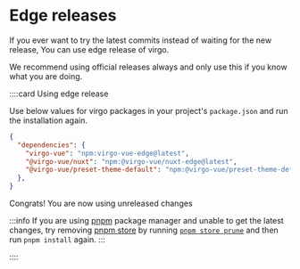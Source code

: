 # Edge releases

If you ever want to try the latest commits instead of waiting for the new release, You can use edge release of virgo.

We recommend using official releases always and only use this if you know what you are doing.

::::card Using edge release

Use below values for virgo packages in your project's `package.json` and run the installation again.

```json
{
  "dependencies": {
    "virgo-vue": "npm:virgo-vue-edge@latest",
    "@virgo-vue/nuxt": "npm:@virgo-vue/nuxt-edge@latest",
    "@virgo-vue/preset-theme-default": "npm:@virgo-vue/preset-theme-default-edge@latest"
  },
}
```

Congrats! You are now using unreleased changes <i class="i-fluent-emoji-partying-face"></i>

:::info
If you are using [pnpm](https://pnpm.io/) package manager and unable to get the latest changes, try removing [pnpm store](https://pnpm.io/cli/store) by running [`pnpm store prune`](https://pnpm.io/cli/store#prune) and then run `pnpm install` again.
:::

::::
